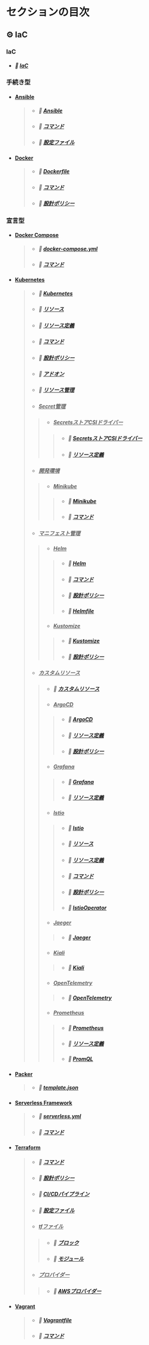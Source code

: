 # セクションの目次

## ⚙️ IaC

### IaC

* ##### 📖 [IaC](https://hiroki-it.github.io/tech-notebook-mkdocs/infrastructure_as_code/infrastructure_as_code.html)

### 手続き型

* #### <u>Ansible</u>
  > * ##### 📖 [Ansible](https://hiroki-it.github.io/tech-notebook-mkdocs/infrastructure_as_code/infrastructure_as_code_ansible.html)
  > * ##### 📖 [コマンド](https://hiroki-it.github.io/tech-notebook-mkdocs/infrastructure_as_code/infrastructure_as_code_ansible_command.html)
  > * ##### 📖 [設定ファイル](https://hiroki-it.github.io/tech-notebook-mkdocs/infrastructure_as_code/infrastructure_as_code_ansible_conf.html)

* #### <u>Docker</u>
  > * ##### 📖 [︎Dockerfile](https://hiroki-it.github.io/tech-notebook-mkdocs/infrastructure_as_code/infrastructure_as_code_docker_dockerfile.html)
  > * ##### 📖 [︎コマンド](https://hiroki-it.github.io/tech-notebook-mkdocs/infrastructure_as_code/infrastructure_as_code_docker_command.html)
  > * ##### 📖 [︎設計ポリシー](https://hiroki-it.github.io/tech-notebook-mkdocs/infrastructure_as_code/infrastructure_as_code_docker_policy.html)

### 宣言型

* #### <u>Docker Compose</u>
  > * ##### 📖 [︎docker-compose.yml](https://hiroki-it.github.io/tech-notebook-mkdocs/infrastructure_as_code/infrastructure_as_code_docker_compose_yml.html)
  > * ##### 📖 [︎コマンド](https://hiroki-it.github.io/tech-notebook-mkdocs/infrastructure_as_code/infrastructure_as_code_docker_compose_command.html)

* #### <u>Kubernetes</u>
  > * ##### 📖 [︎Kubernetes](https://hiroki-it.github.io/tech-notebook-mkdocs/infrastructure_as_code/infrastructure_as_code_kubernetes.html)
  > * ##### 📖 [︎リソース](https://hiroki-it.github.io/tech-notebook-mkdocs/infrastructure_as_code/infrastructure_as_code_kubernetes_resource.html)
  > * ##### 📖 [︎リソース定義](https://hiroki-it.github.io/tech-notebook-mkdocs/infrastructure_as_code/infrastructure_as_code_kubernetes_resource_definition.html)
  > * ##### 📖 [︎コマンド](https://hiroki-it.github.io/tech-notebook-mkdocs/infrastructure_as_code/infrastructure_as_code_kubernetes_command.html)
  > * ##### 📖 [︎設計ポリシー](https://hiroki-it.github.io/tech-notebook-mkdocs/infrastructure_as_code/infrastructure_as_code_kubernetes_policy.html)
  > * ##### 📖 [︎アドオン](https://hiroki-it.github.io/tech-notebook-mkdocs/infrastructure_as_code/infrastructure_as_code_kubernetes_addon.html)
  > * ##### 📖 [︎リソース管理](https://hiroki-it.github.io/tech-notebook-mkdocs/infrastructure_as_code/infrastructure_as_code_kubernetes_resource_management.html)
  > * ##### <u>Secret管理</u>
  > > * ##### <u>SecretsストアCSIドライバー</u>
  > > > * ##### 📖 [SecretsストアCSIドライバー](https://hiroki-it.github.io/tech-notebook-mkdocs/infrastructure_as_code/infrastructure_as_code_kubernetes_secrets_management_secrets_store_csi_driver.html)
  > > > * ##### 📖 [︎リソース定義](https://hiroki-it.github.io/tech-notebook-mkdocs/infrastructure_as_code/infrastructure_as_code_kubernetes_secrets_management_secrets_store_csi_driver_resource_definition.html)
  > * ##### <u>開発環境</u>
  > > * ##### <u>Minikube</u>
  > > > * ##### 📖 [Minikube](https://hiroki-it.github.io/tech-notebook-mkdocs/infrastructure_as_code/infrastructure_as_code_kubernetes_development_environment_minikube.html)
  > > > * ##### 📖 [コマンド](https://hiroki-it.github.io/tech-notebook-mkdocs/infrastructure_as_code/infrastructure_as_code_kubernetes_development_environment_minikube_command.html)
  > * ##### <u>マニフェスト管理</u>
  > > * ##### <u>Helm</u>
  > > > * ##### 📖 [︎Helm](https://hiroki-it.github.io/tech-notebook-mkdocs/infrastructure_as_code/infrastructure_as_code_kubernetes_manifests_management_helm.html)
  > > > * ##### 📖 [︎コマンド](https://hiroki-it.github.io/tech-notebook-mkdocs/infrastructure_as_code/infrastructure_as_code_kubernetes_manifests_management_helm_command.html)
  > > > * ##### 📖 [︎設計ポリシー](https://hiroki-it.github.io/tech-notebook-mkdocs/infrastructure_as_code/infrastructure_as_code_kubernetes_manifests_management_helm_policy.html)
  > > > * ##### 📖 [︎Helmfile](https://hiroki-it.github.io/tech-notebook-mkdocs/infrastructure_as_code/infrastructure_as_code_kubernetes_manifests_management_helm_helmfile.html)
  > > * ##### <u>Kustomize</u>
  > > > * ##### 📖 [Kustomize](https://hiroki-it.github.io/tech-notebook-mkdocs/infrastructure_as_code/infrastructure_as_code_kubernetes_manifests_management_kustomize.html)
  > > > * ##### 📖 [︎設計ポリシー](https://hiroki-it.github.io/tech-notebook-mkdocs/infrastructure_as_code/infrastructure_as_code_kubernetes_manifests_management_kustomize_policy.html)
  > * ##### <u>カスタムリソース</u>
  > > * ##### 📖 [カスタムリソース](https://hiroki-it.github.io/tech-notebook-mkdocs/infrastructure_as_code/infrastructure_as_code_kubernetes_custom_resource.html)
  > > * ##### <u>ArgoCD</u>
  > > > * ##### 📖 [︎ArgoCD](https://hiroki-it.github.io/tech-notebook-mkdocs/infrastructure_as_code/infrastructure_as_code_kubernetes_custom_resource_argocd.html)
  > > > * ##### 📖 [︎リソース定義](https://hiroki-it.github.io/tech-notebook-mkdocs/infrastructure_as_code/infrastructure_as_code_kubernetes_custom_resource_argocd_resource_definition.html)
  > > > * ##### 📖 [︎設計ポリシー](https://hiroki-it.github.io/tech-notebook-mkdocs/infrastructure_as_code/infrastructure_as_code_kubernetes_custom_resource_argocd_policy.html)
  > > * ##### <u>Grafana</u>
  > > > * ##### 📖 [︎Grafana](https://hiroki-it.github.io/tech-notebook-mkdocs/infrastructure_as_code/infrastructure_as_code_kubernetes_custom_resource_grafana.html)
  > > > * ##### 📖 [︎リソース定義](https://hiroki-it.github.io/tech-notebook-mkdocs/infrastructure_as_code/infrastructure_as_code_kubernetes_custom_resource_grafana_resource_definition.html)
  > > * ##### <u>Istio</u>
  > > > * ##### 📖 [︎Istio](https://hiroki-it.github.io/tech-notebook-mkdocs/infrastructure_as_code/infrastructure_as_code_kubernetes_custom_resource_istio.html)
  > > > * ##### 📖 [︎リソース](https://hiroki-it.github.io/tech-notebook-mkdocs/infrastructure_as_code/infrastructure_as_code_kubernetes_custom_resource_istio_resource.html)
  > > > * ##### 📖 [︎リソース定義](https://hiroki-it.github.io/tech-notebook-mkdocs/infrastructure_as_code/infrastructure_as_code_kubernetes_custom_resource_istio_resource_definition.html)
  > > > * ##### 📖 [︎コマンド](https://hiroki-it.github.io/tech-notebook-mkdocs/infrastructure_as_code/infrastructure_as_code_kubernetes_custom_resource_istio_command.html)
  > > > * ##### 📖 [︎設計ポリシー](https://hiroki-it.github.io/tech-notebook-mkdocs/infrastructure_as_code/infrastructure_as_code_kubernetes_custom_resource_istio_policy.html)
  > > > * ##### 📖 [︎IstioOperator](https://hiroki-it.github.io/tech-notebook-mkdocs/infrastructure_as_code/infrastructure_as_code_kubernetes_custom_resource_istio_operator_resource_definition.html)
  > > * ##### <u>Jaeger</u>
  > > > * ##### 📖 [︎Jaeger](https://hiroki-it.github.io/tech-notebook-mkdocs/infrastructure_as_code/infrastructure_as_code_kubernetes_custom_resource_jaeger.html)
  > > * ##### <u>Kiali</u>
  > > > * ##### 📖 [︎Kiali](https://hiroki-it.github.io/tech-notebook-mkdocs/infrastructure_as_code/infrastructure_as_code_kubernetes_custom_resource_kiali.html)
  > > * ##### <u>OpenTelemetry</u>
  > > > * ##### 📖 [︎OpenTelemetry](https://hiroki-it.github.io/tech-notebook-mkdocs/infrastructure_as_code/infrastructure_as_code_kubernetes_custom_resource_open_telemetry.html)
  > > * ##### <u>Prometheus</u>
  > > > * ##### 📖 [︎Prometheus](https://hiroki-it.github.io/tech-notebook-mkdocs/infrastructure_as_code/infrastructure_as_code_kubernetes_custom_resource_prometheus.html)
  > > > * ##### 📖 [︎リソース定義](https://hiroki-it.github.io/tech-notebook-mkdocs/infrastructure_as_code/infrastructure_as_code_kubernetes_custom_resource_prometheus_resource_definition.html)
  > > > * ##### 📖 [︎PromQL](https://hiroki-it.github.io/tech-notebook-mkdocs/infrastructure_as_code/infrastructure_as_code_kubernetes_custom_resource_prometheus_promql.html)

* #### <u>Packer</u>
  > * ##### 📖 [template.json](https://hiroki-it.github.io/tech-notebook-mkdocs/infrastructure_as_code/infrastructure_as_code_packer_template_json.html)

* #### <u>Serverless Framework</u>
  > * ##### 📖 [︎serverless.yml](https://hiroki-it.github.io/tech-notebook-mkdocs/infrastructure_as_code/infrastructure_as_code_serverless_framework_serverless_yml.html)
  > * ##### 📖 [︎コマンド](https://hiroki-it.github.io/tech-notebook-mkdocs/infrastructure_as_code/infrastructure_as_code_serverless_framework_serverless_command.html)

* #### <u>Terraform</u>
  > * ##### 📖 [︎コマンド](https://hiroki-it.github.io/tech-notebook-mkdocs/infrastructure_as_code/infrastructure_as_code_terraform_command.html)
  > * ##### 📖 [設計ポリシー](https://hiroki-it.github.io/tech-notebook-mkdocs/infrastructure_as_code/infrastructure_as_code_terraform_policy.html)
  > * ##### 📖 [︎CI/CDパイプライン](https://hiroki-it.github.io/tech-notebook-mkdocs/infrastructure_as_code/infrastructure_as_code_terraform_ci_cd_pipeline.html)
  > * ##### 📖 [︎設定ファイル](https://hiroki-it.github.io/tech-notebook-mkdocs/infrastructure_as_code/infrastructure_as_code_terraform_conf.html)
  > * ##### <u>tfファイル</u>
  > > * ##### 📖 [︎ブロック](https://hiroki-it.github.io/tech-notebook-mkdocs/infrastructure_as_code/infrastructure_as_code_terraform_tf_block.html)
  > > * ##### 📖 [︎モジュール](https://hiroki-it.github.io/tech-notebook-mkdocs/infrastructure_as_code/infrastructure_as_code_terraform_tf_module.html)
  > * ##### <u>プロバイダー</u>
  > > * ##### 📖 [︎AWSプロバイダー](https://hiroki-it.github.io/tech-notebook-mkdocs/infrastructure_as_code/infrastructure_as_code_terraform_provider_aws.html)

* #### <u>Vagrant</u>
  > * ##### 📖 [Vagrantfile](https://hiroki-it.github.io/tech-notebook-mkdocs/infrastructure_as_code/infrastructure_as_code_vagrant_vagrantfile.html)
  > * ##### 📖 [︎コマンド](https://hiroki-it.github.io/tech-notebook-mkdocs/infrastructure_as_code/infrastructure_as_code_vagrant_command.html)

<br>
